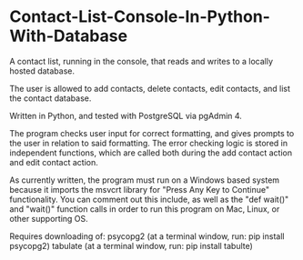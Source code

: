 # Contact-List-Console-In-Python-With-Database
A contact list, running in the console, that reads and writes to a locally hosted database.

The user is allowed to add contacts, delete contacts, edit contacts, and list the contact database.

Written in Python, and tested with PostgreSQL via pgAdmin 4.

The program checks user input for correct formatting, and gives prompts to the user in relation to said formatting.  The error checking logic is stored in independent functions, which are called both during the add contact action and edit contact action.

As currently written, the program must run on a Windows based system because it imports the msvcrt library for "Press Any Key to Continue" functionality.  You can comment out this include, as well as the "def wait()" and "wait()" function calls in order to run this program on Mac, Linux, or other supporting OS.

Requires downloading of:
psycopg2 (at a terminal window, run: pip install psycopg2)
tabulate (at a terminal window, run: pip install tabulte)

